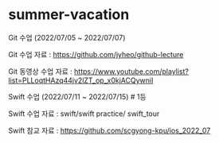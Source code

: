 # summer-vacation

Git 수업 (2022/07/05 ~ 2022/07/07)

Git 수업 자료 : https://github.com/jyheo/github-lecture

Git 동영상 수업 자료 : https://www.youtube.com/playlist?list=PLLoqtHAzq44jv2lZT_op_x0kjACQywniI

Swift 수업 (2022/07/11 ~ 2022/07/15)   # 1등

Swift 수업 자료 : swift/swift practice/ swift_tour

Swift 참교 자료 : https://github.com/scgyong-kpu/ios_2022_07 
